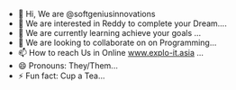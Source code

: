 - 👋 Hi, We are @softgeniusinnovations
- 👀 We are interested in Reddy to complete your Dream....
- 🌱 We are currently learning achieve your goals ...
- 💞️ We are looking to collaborate on on Programming...
- 📫 How to reach Us in Online www.explo-it.asia ...
- 😄 Pronouns: They/Them...
- ⚡ Fun fact: Cup a Tea...

<!---
softgeniusinnovations/softgeniusinnovations is a ✨ special ✨ repository because its `README.md` (this file) appears on your GitHub profile.
You can click the Preview link to take a look at your changes.
--->
